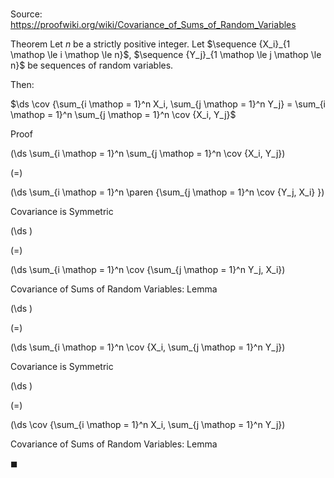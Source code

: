 # 

Source: https://proofwiki.org/wiki/Covariance_of_Sums_of_Random_Variables

Theorem
Let $n$ be a strictly positive integer.
Let $\sequence {X_i}_{1 \mathop \le i \mathop \le n}$, $\sequence {Y_j}_{1 \mathop \le j \mathop \le n}$ be sequences of random variables.

Then: 

$\ds \cov {\sum_{i \mathop = 1}^n X_i, \sum_{j \mathop = 1}^n Y_j} = \sum_{i \mathop = 1}^n \sum_{j \mathop = 1}^n \cov {X_i, Y_j}$


Proof













\(\ds \sum_{i \mathop = 1}^n \sum_{j \mathop = 1}^n \cov {X_i, Y_j}\)

\(=\)







\(\ds \sum_{i \mathop = 1}^n \paren {\sum_{j \mathop = 1}^n \cov {Y_j, X_i} }\)





Covariance is Symmetric














\(\ds \)

\(=\)







\(\ds \sum_{i \mathop = 1}^n \cov {\sum_{j \mathop = 1}^n Y_j, X_i}\)





Covariance of Sums of Random Variables: Lemma














\(\ds \)

\(=\)







\(\ds \sum_{i \mathop = 1}^n \cov {X_i, \sum_{j \mathop = 1}^n Y_j}\)





Covariance is Symmetric














\(\ds \)

\(=\)







\(\ds \cov {\sum_{i \mathop = 1}^n X_i, \sum_{j \mathop = 1}^n Y_j}\)





Covariance of Sums of Random Variables: Lemma



$\blacksquare$






